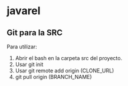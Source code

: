 # javarel

## Git para la SRC

Para utilizar:

1. Abrir el bash en la carpeta src del proyecto.
2. Usar git init
3. Usar git remote add origin (CLONE_URL)
4. git pull origin (BRANCH_NAME)
